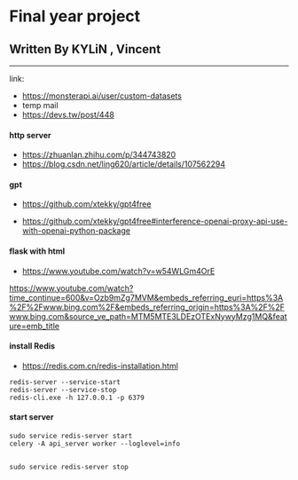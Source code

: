 # Final year project
## Written By KYLiN , Vincent

--- 

link: 
- https://monsterapi.ai/user/custom-datasets
- temp mail
- https://devs.tw/post/448
#### http server 
- https://zhuanlan.zhihu.com/p/344743820
- https://blog.csdn.net/ling620/article/details/107562294


#### gpt

- https://github.com/xtekky/gpt4free

- https://github.com/xtekky/gpt4free#interference-openai-proxy-api-use-with-openai-python-package

#### flask with html 
- https://www.youtube.com/watch?v=w54WLGm4OrE

https://www.youtube.com/watch?time_continue=600&v=Ozb9mZg7MVM&embeds_referring_euri=https%3A%2F%2Fwww.bing.com%2F&embeds_referring_origin=https%3A%2F%2Fwww.bing.com&source_ve_path=MTM5MTE3LDEzOTExNywyMzg1MQ&feature=emb_title

#### install Redis
- https://redis.com.cn/redis-installation.html

```
redis-server --service-start
redis-server --service-stop
redis-cli.exe -h 127.0.0.1 -p 6379 
```

#### start server 
```
sudo service redis-server start
celery -A api_server worker --loglevel=info


sudo service redis-server stop
```